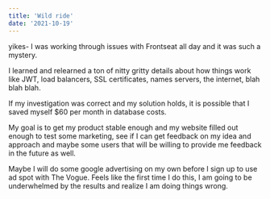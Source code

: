 ```yaml
---
title: 'Wild ride'
date: '2021-10-19'
---
```


yikes- I was working through issues with Frontseat all day and it was such a mystery.

I learned and relearned a ton of nitty gritty details about how things work like JWT, load balancers, SSL certificates, names servers, the internet, blah blah blah.

If my investigation was correct and my solution holds, it is possible that I saved myself $60 per month in database costs.

My goal is to get my product stable enough and my website filled out enough to test some marketing, see if I can get feedback on my idea and approach and maybe some users that will be willing to provide me feedback in the future as well.

Maybe I will do some google advertising on my own before I sign up to use ad spot with The Vogue. Feels like the first time I do this, I am going to be underwhelmed by the results and realize I am doing things wrong.